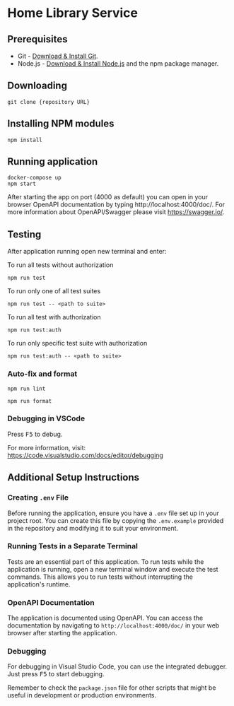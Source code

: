 # Home Library Service

## Prerequisites

- Git - [Download & Install Git](https://git-scm.com/downloads).
- Node.js - [Download & Install Node.js](https://nodejs.org/en/download/) and the npm package manager.

## Downloading

```
git clone {repository URL}
```

## Installing NPM modules

```
npm install
```

## Running application

```
docker-compose up
npm start
```

After starting the app on port (4000 as default) you can open
in your browser OpenAPI documentation by typing http://localhost:4000/doc/.
For more information about OpenAPI/Swagger please visit https://swagger.io/.

## Testing

After application running open new terminal and enter:

To run all tests without authorization

```
npm run test
```

To run only one of all test suites

```
npm run test -- <path to suite>
```

To run all test with authorization

```
npm run test:auth
```

To run only specific test suite with authorization

```
npm run test:auth -- <path to suite>
```

### Auto-fix and format

```
npm run lint
```

```
npm run format
```

### Debugging in VSCode

Press <kbd>F5</kbd> to debug.

For more information, visit: https://code.visualstudio.com/docs/editor/debugging

## Additional Setup Instructions

### Creating `.env` File
Before running the application, ensure you have a `.env` file set up in your project root. You can create this file by copying the `.env.example` provided in the repository and modifying it to suit your environment.

### Running Tests in a Separate Terminal
Tests are an essential part of this application. To run tests while the application is running, open a new terminal window and execute the test commands. This allows you to run tests without interrupting the application's runtime.

### OpenAPI Documentation
The application is documented using OpenAPI. You can access the documentation by navigating to `http://localhost:4000/doc/` in your web browser after starting the application.

### Debugging
For debugging in Visual Studio Code, you can use the integrated debugger. Just press <kbd>F5</kbd> to start debugging.

Remember to check the `package.json` file for other scripts that might be useful in development or production environments.
